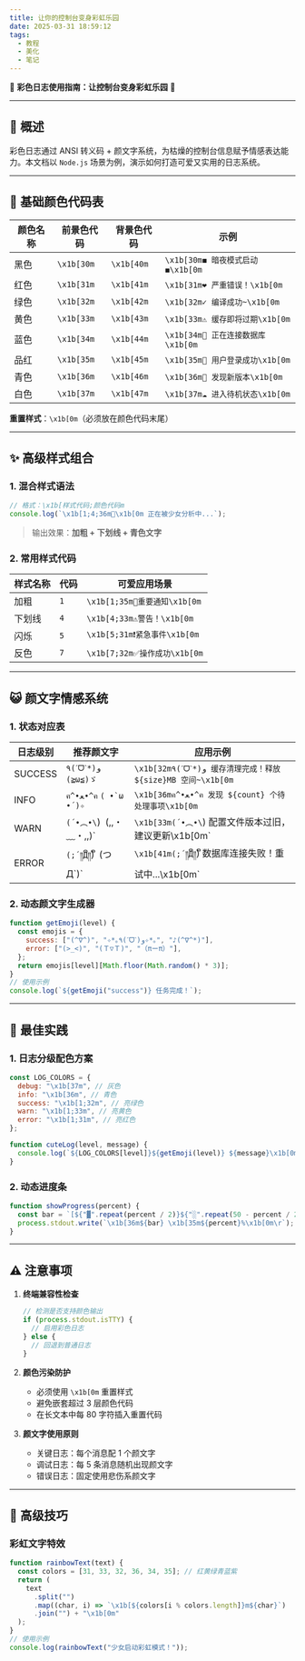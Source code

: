```yaml
---
title: 让你的控制台变身彩虹乐园
date: 2025-03-31 18:59:12
tags:
  - 教程
  - 美化
  - 笔记
---
```


📜 **彩色日志使用指南：让控制台变身彩虹乐园** 🎨

---

## 🌈 **概述**

彩色日志通过 ANSI 转义码 + 颜文字系统，为枯燥的控制台信息赋予情感表达能力。本文档以 `Node.js` 场景为例，演示如何打造可爱又实用的日志系统。

---

<!-- more -->

## 🎨 **基础颜色代码表**

| 颜色名称 | 前景色代码 | 背景色代码 | 示例                               |
| -------- | ---------- | ---------- | ---------------------------------- |
| 黑色     | `\x1b[30m` | `\x1b[40m` | `\x1b[30m◼ 暗夜模式启动◼\x1b[0m`   |
| 红色     | `\x1b[31m` | `\x1b[41m` | `\x1b[31m❤ 严重错误！\x1b[0m`      |
| 绿色     | `\x1b[32m` | `\x1b[42m` | `\x1b[32m✓ 编译成功~\x1b[0m`       |
| 黄色     | `\x1b[33m` | `\x1b[43m` | `\x1b[33m⚠ 缓存即将过期\x1b[0m`    |
| 蓝色     | `\x1b[34m` | `\x1b[44m` | `\x1b[34m🌊 正在连接数据库\x1b[0m` |
| 品红     | `\x1b[35m` | `\x1b[45m` | `\x1b[35m🌸 用户登录成功\x1b[0m`   |
| 青色     | `\x1b[36m` | `\x1b[46m` | `\x1b[36m💎 发现新版本\x1b[0m`     |
| 白色     | `\x1b[37m` | `\x1b[47m` | `\x1b[37m☁ 进入待机状态\x1b[0m`    |

**重置样式**：`\x1b[0m`（必须放在颜色代码末尾）

---

## ✨ **高级样式组合**

### 1. **混合样式语法**

```javascript
// 格式：\x1b[样式代码;颜色代码m
console.log(`\x1b[1;4;36m📘\x1b[0m 正在被少女分析中...`);
```

> 输出效果：**加粗 + 下划线 + 青色文字**

### 2. **常用样式代码**

| 样式名称 | 代码 | 可爱应用场景                  |
| -------- | ---- | ----------------------------- |
| 加粗     | `1`  | `\x1b[1;35m🌟重要通知\x1b[0m` |
| 下划线   | `4`  | `\x1b[4;33m⚠警告！\x1b[0m`    |
| 闪烁     | `5`  | `\x1b[5;31m❗紧急事件\x1b[0m` |
| 反色     | `7`  | `\x1b[7;32m✅操作成功\x1b[0m` |

---

## 😺 **颜文字情感系统**

### 1. **状态对应表**

| 日志级别 | 推荐颜文字                 | 应用示例                                                     |
| -------- | -------------------------- | ------------------------------------------------------------ |
| SUCCESS  | `٩(ˊᗜˋ*)و` `(≧ω≦)ゞ`       | `\x1b[32m٩(ˊᗜˋ*)و 缓存清理完成！释放 ${size}MB 空间~\x1b[0m` |
| INFO     | `ฅ^•ﻌ•^ฅ` `( •̀ ω •́ )✧`     | `\x1b[36mฅ^•ﻌ•^ฅ 发现 ${count} 个待处理事项\x1b[0m`          |
| WARN     | `(´•︵•\`)` `(,,・﹏・,,)` | `\x1b[33m(´•︵•\`) 配置文件版本过旧，建议更新\x1b[0m`        |
| ERROR    | `(;´༎ຶД༎ຶ`)` `(つ Д\`)`    | `\x1b[41m(;´༎ຶД༎ຶ`) 数据库连接失败！重试中...\x1b[0m`        |

### 2. **动态颜文字生成器**

```javascript
function getEmoji(level) {
  const emojis = {
    success: ["(^∇^)", "✧*｡٩(ˊᗜˋ)و✧*｡", "♪(^∇^*)"],
    error: ["(>_<)", "(Ｔ▽Ｔ)", "（πーπ）"],
  };
  return emojis[level][Math.floor(Math.random() * 3)];
}
// 使用示例
console.log(`${getEmoji("success")} 任务完成！`);
```

---

## 🚀 **最佳实践**

### 1. **日志分级配色方案**

```javascript
const LOG_COLORS = {
  debug: "\x1b[37m", // 灰色
  info: "\x1b[36m", // 青色
  success: "\x1b[1;32m", // 亮绿色
  warn: "\x1b[1;33m", // 亮黄色
  error: "\x1b[1;31m", // 亮红色
};

function cuteLog(level, message) {
  console.log(`${LOG_COLORS[level]}${getEmoji(level)} ${message}\x1b[0m`);
}
```

### 2. **动态进度条**

```javascript
function showProgress(percent) {
  const bar = `[${"▓".repeat(percent / 2)}${"░".repeat(50 - percent / 2)}]`;
  process.stdout.write(`\x1b[36m${bar} \x1b[35m${percent}%\x1b[0m\r`);
}
```

---

## ⚠️ **注意事项**

1. **终端兼容性检查**

   ```javascript
   // 检测是否支持颜色输出
   if (process.stdout.isTTY) {
     // 启用彩色日志
   } else {
     // 回退到普通日志
   }
   ```

2. **颜色污染防护**

   - 必须使用 `\x1b[0m` 重置样式
   - 避免嵌套超过 3 层颜色代码
   - 在长文本中每 80 字符插入重置代码

3. **颜文字使用原则**
   - 关键日志：每个消息配 1 个颜文字
   - 调试日志：每 5 条消息随机出现颜文字
   - 错误日志：固定使用悲伤系颜文字

---

## 🌟 **高级技巧**

### **彩虹文字特效**

```javascript
function rainbowText(text) {
  const colors = [31, 33, 32, 36, 34, 35]; // 红黄绿青蓝紫
  return (
    text
      .split("")
      .map((char, i) => `\x1b[${colors[i % colors.length]}m${char}`)
      .join("") + "\x1b[0m"
  );
}
// 使用示例
console.log(rainbowText("少女启动彩虹模式！"));
```
